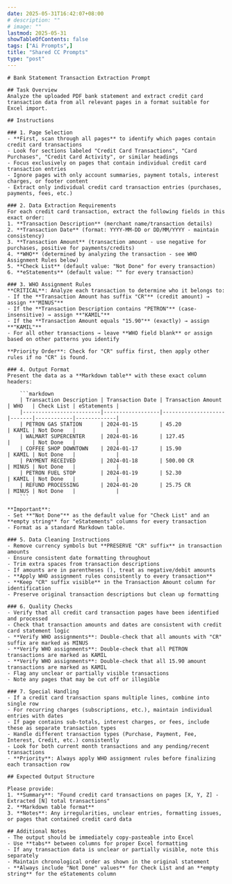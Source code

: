 ```yaml
---
date: 2025-05-31T16:42:07+08:00
# description: ""
# image: ""
lastmod: 2025-05-31
showTableOfContents: false
tags: ["Ai Prompts",]
title: "Shared CC Prompts"
type: "post"
---
```


```
# Bank Statement Transaction Extraction Prompt

## Task Overview
Analyze the uploaded PDF bank statement and extract credit card transaction data from all relevant pages in a format suitable for Excel import.

## Instructions

### 1. Page Selection
- **First, scan through all pages** to identify which pages contain credit card transactions
- Look for sections labeled "Credit Card Transactions", "Card Purchases", "Credit Card Activity", or similar headings
- Focus exclusively on pages that contain individual credit card transaction entries
- Ignore pages with only account summaries, payment totals, interest charges, or footer content
- Extract only individual credit card transaction entries (purchases, payments, fees, etc.)

### 2. Data Extraction Requirements
For each credit card transaction, extract the following fields in this exact order:
1. **Transaction Description** (merchant name/transaction details)
2. **Transaction Date** (format: YYYY-MM-DD or DD/MM/YYYY - maintain consistency)
3. **Transaction Amount** (transaction amount - use negative for purchases, positive for payments/credits)
4. **WHO** (determined by analyzing the transaction - see WHO Assignment Rules below)
5. **Check List** (default value: "Not Done" for every transaction)
6. **eStatements** (default value: "" for every transaction)

### 3. WHO Assignment Rules
**CRITICAL**: Analyze each transaction to determine who it belongs to:
- If the **Transaction Amount has suffix "CR"** (credit amount) → assign **"MINUS"**
- If the **Transaction Description contains "PETRON"** (case-insensitive) → assign **"KAMIL"**
- If the **Transaction Amount equals "15.90"** (exactly) → assign **"KAMIL"**
- For all other transactions → leave **WHO field blank** or assign based on other patterns you identify

**Priority Order**: Check for "CR" suffix first, then apply other rules if no "CR" is found.

### 4. Output Format
Present the data as a **Markdown table** with these exact column headers:

    ```markdown
    | Transaction Description | Transaction Date | Transaction Amount | WHO   | Check List | eStatements |
    |-------------------------|------------------|--------------------|-------|------------|-------------|
    | PETRON GAS STATION      | 2024-01-15       | 45.20              | KAMIL | Not Done   |             |
    | WALMART SUPERCENTER     | 2024-01-16       | 127.45             |       | Not Done   |             |
    | COFFEE SHOP DOWNTOWN    | 2024-01-17       | 15.90              | KAMIL | Not Done   |             |
    | PAYMENT RECEIVED        | 2024-01-18       | 500.00 CR          | MINUS | Not Done   |             |
    | PETRON FUEL STOP        | 2024-01-19       | 52.30              | KAMIL | Not Done   |             |
    | REFUND PROCESSING       | 2024-01-20       | 25.75 CR           | MINUS | Not Done   |             |
    ```

**Important**:
- Set **"Not Done"** as the default value for "Check List" and an **empty string** for "eStatements" columns for every transaction
- Format as a standard Markdown table.

### 5. Data Cleaning Instructions
- Remove currency symbols but **PRESERVE "CR" suffix** in transaction amounts
- Ensure consistent date formatting throughout
- Trim extra spaces from transaction descriptions
- If amounts are in parentheses (), treat as negative/debit amounts
- **Apply WHO assignment rules consistently to every transaction**
- **Keep "CR" suffix visible** in the Transaction Amount column for identification
- Preserve original transaction descriptions but clean up formatting

### 6. Quality Checks
- Verify that all credit card transaction pages have been identified and processed
- Check that transaction amounts and dates are consistent with credit card statement logic
- **Verify WHO assignments**: Double-check that all amounts with "CR" suffix are marked as MINUS
- **Verify WHO assignments**: Double-check that all PETRON transactions are marked as KAMIL
- **Verify WHO assignments**: Double-check that all 15.90 amount transactions are marked as KAMIL
- Flag any unclear or partially visible transactions
- Note any pages that may be cut off or illegible

### 7. Special Handling
- If a credit card transaction spans multiple lines, combine into single row
- For recurring charges (subscriptions, etc.), maintain individual entries with dates
- If page contains sub-totals, interest charges, or fees, include these as separate transaction types
- Handle different transaction types (Purchase, Payment, Fee, Interest, Credit, etc.) consistently
- Look for both current month transactions and any pending/recent transactions
- **Priority**: Always apply WHO assignment rules before finalizing each transaction row

## Expected Output Structure

Please provide:
1. **Summary**: "Found credit card transactions on pages [X, Y, Z] - Extracted [N] total transactions"
2. **Markdown table format**
3. **Notes**: Any irregularities, unclear entries, formatting issues, or pages that contained credit card data

## Additional Notes
- The output should be immediately copy-pasteable into Excel
- Use **tabs** between columns for proper Excel formatting
- If any transaction data is unclear or partially visible, note this separately
- Maintain chronological order as shown in the original statement
- **Always include "Not Done" values** for Check List and an **empty string** for the eStatements column
